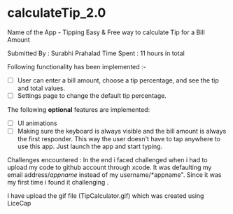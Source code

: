# calculateTip_2.0

Name of the App - Tipping
Easy & Free way to calculate Tip for a Bill Amount

Submitted By : Surabhi Prahalad
Time Spent : 11 hours in total

Following functionality has been implemented :-

* [ ] User can enter a bill amount, choose a tip percentage, and see the tip and total values.
* [ ] Settings page to change the default tip percentage.

The following **optional** features are implemented:
* [ ] UI animations
* [ ] Making sure the keyboard is always visible and the bill amount is always the first responder. This way the user doesn't have to tap anywhere to use this app. Just launch the app and start typing.

Challenges encountered :
In the end i faced challenged when i had to upload my code to github account through xcode. It was defaulting my email address/*appname* instead of my username/*appname".
Since it was my first time i found it challenging .


I have upload the gif file (TipCalculator.gif) which was created using LiceCap 

